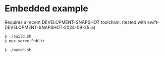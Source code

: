 # Embedded example

Requires a recent DEVELOPMENT-SNAPSHOT toolchain. (tested with swift-DEVELOPMENT-SNAPSHOT-2024-09-25-a)

```sh
$ ./build.sh
$ npx serve Public
```

```sh
$ ./watch.sh
```
